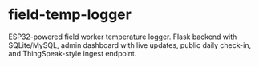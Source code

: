 # field-temp-logger
ESP32-powered field worker temperature logger. Flask backend with SQLite/MySQL, admin dashboard with live updates, public daily check-in, and ThingSpeak-style ingest endpoint.
